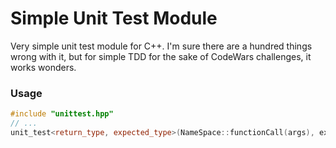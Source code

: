 # Simple Unit Test Module
Very simple unit test module for C++. I'm sure there are a hundred things wrong with it, but for simple TDD for the sake of CodeWars challenges, it works wonders.

### Usage
```C++
#include "unittest.hpp"
// ...
unit_test<return_type, expected_type>(NameSpace::functionCall(args), expected);
```
